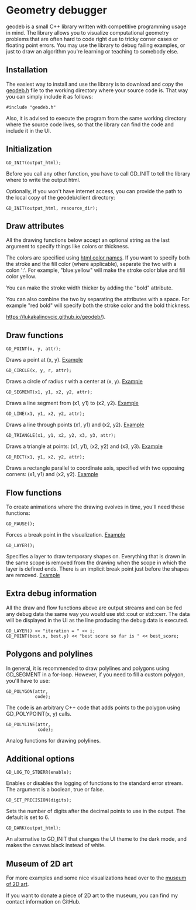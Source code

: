 Geometry debugger
=================

geodeb is a small C++ library written with competitive programming usage in mind. The library allows you to visualize computational geometry problems that are often hard to code right due to tricky corner cases or floating point errors. You may use the library to debug failing examples, or just to draw an algorithm you're learning or teaching to somebody else.

Installation
------------
The easiest way to install and use the library is to download and copy the [geodeb.h](https://raw.githubusercontent.com/lukakalinovcic/geodeb/master/lib/geodeb.h) file to the working directory where your source code is. That way you can simply include it as follows: 

    #include "geodeb.h"

Also, it is advised to execute the program from the same working directory where the source code lives, so that the library can find the code and include it in the UI.

Initialization
--------------

    GD_INIT(output_html);

Before you call any other function, you have to call GD_INIT to tell the library where to write the output html.

Optionally, if you won't have internet access, you can provide the path to the local copy of the geodeb/client directory:

    GD_INIT(output_html, resource_dir);

Draw attributes
---------------

All the drawing functions below accept an optional string as the last argument to specify things like colors or thickness.

The colors are specified using [html color names](https://www.w3schools.com/colors/colors_names.asp). If you want to specify both the stroke and the fill color (where applicable), separate the two with a colon ':'. For example, "blue:yellow" will make the stroke color blue and fill color yellow.

You can make the stroke width thicker by adding the "bold" attribute.

You can also combine the two by separating the attributes with a space. For example "red bold" will specify both the stroke color and the bold thickness.

https://lukakalinovcic.github.io/geodeb/).

Draw functions
--------------

    GD_POINT(x, y, attr);

Draws a point at (x, y). [Example](https://lukakalinovcic.github.io.geodeb/examples/point.html)

    GD_CIRCLE(x, y, r, attr);

Draws a circle of radius r with a center at (x, y). [Example](https://lukakalinovcic.github.io.geodeb/examples/circle.html)

    GD_SEGMENT(x1, y1, x2, y2, attr);

Draws a line segment from (x1, y1) to (x2, y2). [Example](https://lukakalinovcic.github.io.geodeb/examples/segment.html)

    GD_LINE(x1, y1, x2, y2, attr);

Draws a line through points (x1, y1) and (x2, y2). [Example](https://lukakalinovcic.github.io.geodeb/examples/line.html)

    GD_TRIANGLE(x1, y1, x2, y2, x3, y3, attr);

Draws a triangle at points: (x1, y1), (x2, y2) and (x3, y3). [Example](https://lukakalinovcic.github.io.geodeb/examples/triangle.html)

    GD_RECT(x1, y1, x2, y2, attr);

Draws a rectangle parallel to coordinate axis, specified with two opposing corners: (x1, y1) and (x2, y2). [Example](https://lukakalinovcic.github.io.geodeb/examples/rect.html)

Flow functions
--------------

To create animations where the drawing evolves in time, you'll need these functions:

    GD_PAUSE();

Forces a break point in the visualization. [Example](https://lukakalinovcic.github.io.geodeb/examples/pause.html)

    GD_LAYER();

Specifies a layer to draw temporary shapes on. Everything that is drawn in the same scope is removed from the drawing when the scope in which the layer is defined ends. There is an implicit break point just before the shapes are removed. [Example](https://lukakalinovcic.github.io/geodeb/examples/layer.html)

Extra debug information
-----------------------

All the draw and flow functions above are output streams and can be fed any debug data the same way you would use std::cout or std::cerr. The data will be displayed in the UI as the line producing the debug data is executed.

    GD_LAYER() << "iteration = " << i;
    GD_POINT(best.x, best.y) << "best score so far is " << best_score;

Polygons and polylines
----------------------

In general, it is recommended to draw polylines and polygons using GD_SEGMENT in a for-loop. However, if you need to fill a custom polygon, you'll have to use:

    GD_POLYGON(attr,
               code);

The code is an arbitrary C++ code that adds points to the polygon using GD_POLYPOINT(x, y) calls.

    GD_POLYLINE(attr,
                code);

Analog functions for drawing polylines.

Additional options
------------------

    GD_LOG_TO_STDERR(enable);

Enables or disables the logging of functions to the standard error stream. The argument is a boolean, true or false.

    GD_SET_PRECISION(digits);

Sets the number of digits after the decimal points to use in the output. The default is set to 6.

    GD_DARK(output_html);

An alternative to GD_INIT that changes the UI theme to the dark mode, and makes the canvas black instead of white.

Museum of 2D art
----------------

For more examples and some nice visualizations head over to the [museum of 2D art](https://lukakalinovcic.github.io/geodeb/).

If you want to donate a piece of 2D art to the museum, you can find my contact information on GitHub.